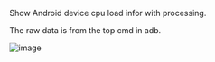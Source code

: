 Show Android device cpu load infor with processing.

The raw data is from the top cmd in adb.

![image](https://github.com/Nirvana-icy/Show-CPU-Load-with-the-data-from-top-cmd-in-adb/Show_Android_Device_CPU_Load/screen-0643.tif)

